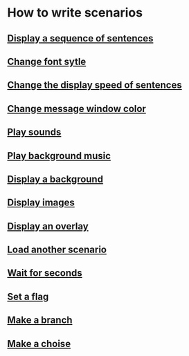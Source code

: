 How to write scenarios
================================================================================

[Display a sequence of sentences](display_a_sequence_of_sentences.md)
--------------------------------------------------------------------------------

[Change font sytle](change_font_style.md)
--------------------------------------------------------------------------------

[Change the display speed of sentences](change_the_display_speed_of_sentences.md)
--------------------------------------------------------------------------------

[Change message window color](change_message_window_color.md)
--------------------------------------------------------------------------------

[Play sounds](play_sounds.md)
--------------------------------------------------------------------------------

[Play background music](play_background_music.md)
--------------------------------------------------------------------------------

[Display a background](display_a_background.md)
--------------------------------------------------------------------------------

[Display images](display_images.md)
--------------------------------------------------------------------------------

[Display an overlay](display_an_overlay.md)
--------------------------------------------------------------------------------

[Load another scenario](load_another_scenario.md)
--------------------------------------------------------------------------------

[Wait for seconds](wait_for_seconds.md)
--------------------------------------------------------------------------------

[Set a flag](set_a_flag.md)
--------------------------------------------------------------------------------

[Make a branch](make_a_branch.md)
--------------------------------------------------------------------------------

[Make a choise](make_a_choise.md)
--------------------------------------------------------------------------------
